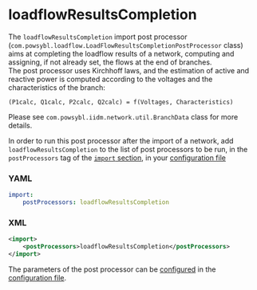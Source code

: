 # loadflowResultsCompletion
The `loadflowResultsCompletion` import post processor (`com.powsybl.loadflow.LoadFlowResultsCompletionPostProcessor` class) aims at completing the loadflow results of a network, computing and assigning, if not already set, the flows at the end of branches.  
The post processor uses Kirchhoff laws, and the estimation of active and reactive power is computed according to the voltages and the characteristics of the branch:

```
(P1calc, Q1calc, P2calc, Q2calc) = f(Voltages, Characteristics)  
```

Please see `com.powsybl.iidm.network.util.BranchData` class for more details. 
  
In order to run this post processor after the import of a network, add `loadflowResultsCompletion` to the list of post processors to be run, in the `postProcessors` tag of the [`import` section](../../../configuration/modules/import.md), in your [configuration file](../../../configuration/configuration.md)  

### YAML
```yaml
import:
    postProcessors: loadflowResultsCompletion
```

### XML
```xml
<import>
    <postProcessors>loadflowResultsCompletion</postProcessors>
</import>
```

The parameters of the post processor can be [configured](../../../configuration/modules/loadflow-results-completion-parameters.md) in the [configuration file](../../../configuration/configuration.md).